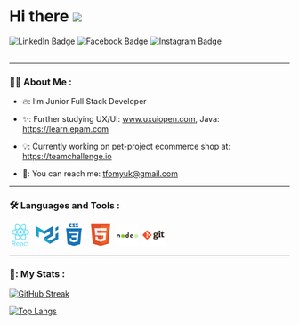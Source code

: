 <h1>
  Hi there
  <img src="https://media.giphy.com/media/hvRJCLFzcasrR4ia7z/giphy.gif" width="30px"/>
</h1>

<div id="badges">
  <a href="https://www.linkedin.com/in/tania-fomiuk-b1747218b">
  <img src="https://img.shields.io/badge/LinkedIn-black?style=for-the-badge&logo=linkedin&logoColor=white" alt="LinkedIn Badge"/>
  </a>
  <a href="https://www.facebook.com/fomyuk.t">
  <img src="https://img.shields.io/badge/Facebook-white?style=for-the-badge&logo=facebook&logoColor=black" alt="Facebook Badge"/>
  </a>
  <a href="https://www.instagram.com/tfomyuk/">
  <img src="https://img.shields.io/badge/Instagram-black?style=for-the-badge&logo=instagram&logoColor=white" alt="Instagram Badge"/>
  </a>
</div>
<div>
  <img src="https://komarev.com/ghpvc/?username=tfomyuk&style=flat-square&color=gray" alt=""/>
</div>

---
### :woman_technologist: About Me :
- 🔥: I’m Junior Full Stack Developer 

- ✨: Further studying UX/UI: www.uxuiopen.com, Java: https://learn.epam.com
  
- 💡: Currently working on pet-project ecommerce shop at: https://teamchallenge.io

- 📲: You can reach me: tfomyuk@gmail.com

---

### :hammer_and_wrench: Languages and Tools :
<div>
  <img src="https://github.com/devicons/devicon/blob/master/icons/react/react-original-wordmark.svg" title="React" alt="React" width="40" height="40"/>&nbsp;
  <img src="https://github.com/devicons/devicon/blob/master/icons/materialui/materialui-original.svg" title="Material UI" alt="Material UI" width="40" height="40"/>&nbsp;
  <img src="https://github.com/devicons/devicon/blob/master/icons/css3/css3-plain-wordmark.svg"  title="CSS3" alt="CSS" width="40" height="40"/>&nbsp;
  <img src="https://github.com/devicons/devicon/blob/master/icons/html5/html5-original.svg" title="HTML5" alt="HTML" width="40" height="40"/>&nbsp;
  <img src="https://github.com/devicons/devicon/blob/master/icons/nodejs/nodejs-original-wordmark.svg" title="NodeJS" alt="NodeJS" width="40" height="40"/>&nbsp;
  <img src="https://github.com/devicons/devicon/blob/master/icons/git/git-original-wordmark.svg" title="Git" **alt="Git" width="40" height="40"/>
</div>
    
  ---

### 🚀: My Stats :
[![GitHub Streak](http://github-readme-streak-stats.herokuapp.com?user=tfomyuk&theme=dark&background=000000)](https://git.io/streak-stats)

[![Top Langs](https://github-readme-stats.vercel.app/api/top-langs/?username=tfomyuk&layout=compact&theme=vision-friendly-dark)](https://github.com/anuraghazra/github-readme-stats)


